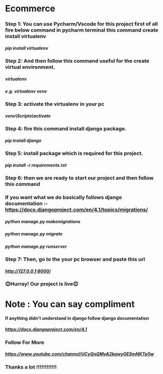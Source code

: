 # Ecommerce


### Step 1: You can use Pycharm/Vscode for this project first of all fire below command in pycharm terminal this command create install virtualenv

##### pip install virtualenv

### Step 2: And then follow this command useful for the create virtual environment. 

##### virtualenv <any name of your Choice>
##### e.g. virtualenv venv
  

### Step 3: activate the virtualenv in your pc
  
##### venv\Scripts\activate
  
### Step 4: fire this command install django package. 
 
##### pip install django
  
### Step 5: install package which is required for this project.
  
##### pip install -r requirements.txt
  
### Step 6: then we are ready to start our project and then follow this command

### If you want what we do basically follows django documentation :- https://docs.djangoproject.com/en/4.1/topics/migrations/
  
##### python manage.py makemigrations
  
##### python manage.py migrate
  
##### python manage.py runserver
  
### Step 7: Then, go to the your pc browser and paste this url
  
##### http://127.0.0.1:8000/
  
### 😊Hurray! Our project is live😊
  
  
# Note : You can say compliment
  
#### If anything didn't understand in django follow django documentation 
   
##### https://docs.djangoproject.com/en/4.1
  
  
### Follow For More
  
##### https://www.youtube.com/channel/UCyQnQMvA2kqwyGESmNKTp5w
  
### Thanks a lot !!!!!!!!!!!!
  
